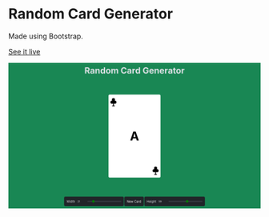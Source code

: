 # Random Card Generator
Made using Bootstrap.

[See it live](https://random-card-generator-wm.vercel.app/)

![Preview](src/assets/preview.png)
